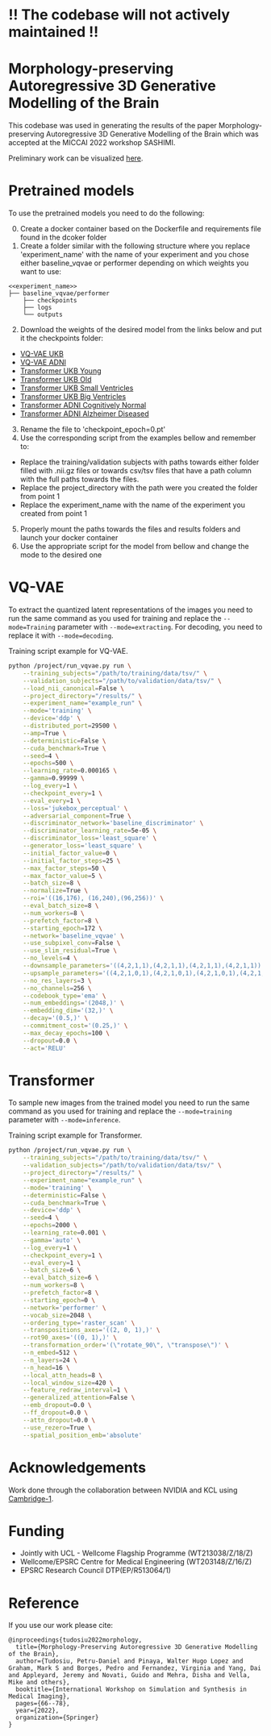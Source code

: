 # !! The codebase will not actively maintained !!
# Morphology-preserving Autoregressive 3D Generative Modelling of the Brain 
This codebase was used in generating the results of the paper Morphology-preserving Autoregressive 3D Generative Modelling of the Brain  which was accepted at the MICCAI 2022 workshop SASHIMI.  

Preliminary work can be visualized [here](http://amigos.ai/thisbraindoesnotexist/).

# Pretrained models

To use the pretrained models you need to do the following:

0) Create a docker container based on the Dockerfile and requirements file found in the dcoker folder
1) Create a folder similar with the following structure where you replace 'experiment_name' with the name of your experiment and you chose either baseline_vqvae or performer depending on which weights you want to use:
```
<<experiment_name>>
├── baseline_vqvae/performer
    ├── checkpoints 
    ├── logs
    └── outputs
```
2) Download the weights of the desired model from the links below and put it the checkpoints folder:
* [VQ-VAE UKB](https://drive.google.com/file/d/1ETfWg0g1tEH98dKK2INl30Ol9ID5zC7w/view?usp=sharing)
* [VQ-VAE ADNI](https://drive.google.com/file/d/1PK_ur0WKC00jA22cBzGcbgMVacSzDNdy/view?usp=sharing)
* [Transformer UKB Young](https://drive.google.com/file/d/1R-70AH11i7CsRYnvygohTY5mxO6kUviG/view?usp=sharing)
* [Transformer UKB Old](https://drive.google.com/file/d/12ilo5aEwOBUqRWN6aRHIWOk4-q1Z_g3-/view?usp=sharing)
* [Transformer UKB Small Ventricles](https://drive.google.com/file/d/14I6MRSFDCNOf2_KbmOIOc_gQUZIvbvo1/view?usp=sharing)
* [Transformer UKB Big Ventricles](https://drive.google.com/file/d/1XaLSNjpthGNBzMIhOMq8vl4DFtYQx4Sj/view?usp=sharing)
* [Transformer ADNI Cognitively Normal](https://drive.google.com/file/d/1AjAA6jVTp3syh86xJ3sFphWAX2amx7Fz/view?usp=sharing)
* [Transformer ADNI Alzheimer Diseased](https://drive.google.com/file/d/1kbEqCF3UyazVAXC2PnM8pTlOe1xzbY2p/view?usp=sharing)
3) Rename the file to 'checkpoint_epoch=0.pt'
4) Use the corresponding script from the examples bellow and remember to:
* Replace the training/validation subjects with paths towards either folder filled with .nii.gz files or towards csv/tsv files that have a path column with the full paths towards the files.
* Replace the project_directory with the path were you created the folder from point 1
* Replace the experiment_name with the name of the experiment you created from point 1
5) Properly mount the paths towards the files and results folders and launch your docker container
6) Use the appropriate script for the model from bellow and change the mode to the desired one

# VQ-VAE

To extract the quantized latent representations of the images you need to run the same command as you used for training and replace the `--mode=Training` parameter with `--mode=extracting`. For decoding, you need to replace it with `--mode=decoding`.

Training script example for VQ-VAE.
```bash
python /project/run_vqvae.py run \
    --training_subjects="/path/to/training/data/tsv/" \
    --validation_subjects="/path/to/validation/data/tsv/" \
    --load_nii_canonical=False \
    --project_directory="/results/" \
    --experiment_name="example_run" \
    --mode='training' \
    --device='ddp' \
    --distributed_port=29500 \
    --amp=True \
    --deterministic=False \
    --cuda_benchmark=True \
    --seed=4 \
    --epochs=500 \
    --learning_rate=0.000165 \
    --gamma=0.99999 \
    --log_every=1 \
    --checkpoint_every=1 \
    --eval_every=1 \
    --loss='jukebox_perceptual' \
    --adversarial_component=True \
    --discriminator_network='baseline_discriminator' \
    --discriminator_learning_rate=5e-05 \
    --discriminator_loss='least_square' \
    --generator_loss='least_square' \
    --initial_factor_value=0 \
    --initial_factor_steps=25 \
    --max_factor_steps=50 \
    --max_factor_value=5 \
    --batch_size=8 \
    --normalize=True \
    --roi='((16,176), (16,240),(96,256))' \
    --eval_batch_size=8 \
    --num_workers=8 \
    --prefetch_factor=8 \
    --starting_epoch=172 \
    --network='baseline_vqvae' \
    --use_subpixel_conv=False \
    --use_slim_residual=True \
    --no_levels=4 \
    --downsample_parameters='((4,2,1,1),(4,2,1,1),(4,2,1,1),(4,2,1,1))' \
    --upsample_parameters='((4,2,1,0,1),(4,2,1,0,1),(4,2,1,0,1),(4,2,1,0,1))' \
    --no_res_layers=3 \
    --no_channels=256 \
    --codebook_type='ema' \
    --num_embeddings='(2048,)' \
    --embedding_dim='(32,)' \
    --decay='(0.5,)' \
    --commitment_cost='(0.25,)' \
    --max_decay_epochs=100 \
    --dropout=0.0 \
    --act='RELU'
```

# Transformer

To sample new images from the trained model you need to run the same command as you used for training and replace the `--mode=training` parameter with `--mode=inference`.

Training script example for Transformer.
```bash
python /project/run_vqvae.py run \
    --training_subjects="/path/to/training/data/tsv/" \
    --validation_subjects="/path/to/validation/data/tsv/" \
    --project_directory="/results/" \
    --experiment_name="example_run" \
    --mode='training' \
    --deterministic=False \
    --cuda_benchmark=True \
    --device='ddp' \
    --seed=4 \
    --epochs=2000 \
    --learning_rate=0.001 \
    --gamma='auto' \
    --log_every=1 \
    --checkpoint_every=1 \
    --eval_every=1 \
    --batch_size=6 \
    --eval_batch_size=6 \
    --num_workers=8 \
    --prefetch_factor=8 \
    --starting_epoch=0 \
    --network='performer' \
    --vocab_size=2048 \
    --ordering_type='raster_scan' \
    --transpositions_axes='((2, 0, 1),)' \
    --rot90_axes='((0, 1),)' \
    --transformation_order='(\"rotate_90\", \"transpose\")' \
    --n_embed=512 \
    --n_layers=24 \
    --n_head=16 \
    --local_attn_heads=8 \
    --local_window_size=420 \
    --feature_redraw_interval=1 \
    --generalized_attention=False \
    --emb_dropout=0.0 \
    --ff_dropout=0.0 \
    --attn_dropout=0.0 \
    --use_rezero=True \
    --spatial_position_emb='absolute'
```

# Acknowledgements

Work done through the collaboration between NVIDIA and KCL using [Cambridge-1](https://www.nvidia.com/en-us/industries/healthcare-life-sciences/cambridge-1/).

# Funding
- Jointly with UCL - Wellcome Flagship Programme (WT213038/Z/18/Z)
- Wellcome/EPSRC Centre for Medical Engineering (WT203148/Z/16/Z)
- EPSRC Research Council DTP(EP/R513064/1)

# Reference

If you use our work please cite:

```
@inproceedings{tudosiu2022morphology,
  title={Morphology-Preserving Autoregressive 3D Generative Modelling of the Brain},
  author={Tudosiu, Petru-Daniel and Pinaya, Walter Hugo Lopez and Graham, Mark S and Borges, Pedro and Fernandez, Virginia and Yang, Dai and Appleyard, Jeremy and Novati, Guido and Mehra, Disha and Vella, Mike and others},
  booktitle={International Workshop on Simulation and Synthesis in Medical Imaging},
  pages={66--78},
  year={2022},
  organization={Springer}
}
```
